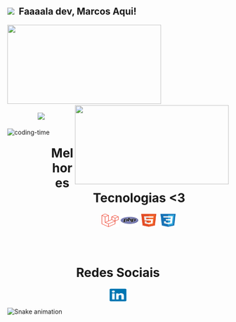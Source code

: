 ## <img src="https://github.com/Anmol-Baranwal/Cool-GIFs-For-GitHub/assets/74038190/76036311-c8ea-4247-8bf8-a7077623036c" width="75">&nbsp; Faaaala dev, Marcos Aqui!   
<div>
  <img  height="180em" width = "350" src="https://github-readme-stats.vercel.app/api?username=MarcosLevi0098&show_icons=true&theme=great-gatsby&include_all_commits=true&count_private=true"/>
  <img align="right" height="180em" width = "350" src="https://github-readme-stats.vercel.app/api/top-langs/?username=MarcosLevi0098&layout=compact&langs_count=16&theme=great-gatsby"/>
</div>
<br>
<div align="center">
 <img src="https://github.com/Anmol-Baranwal/Cool-GIFs-For-GitHub/assets/74038190/0c7eb6ed-663b-4ce4-bfbd-18239a38ba1b" width="800">
</div>
<div  align="center"> 
  <div style="display: inline_block"><br>
    <img align="left" height="250" alt="coding-time" src="code.gif">
    <h1 align="center">Melhores Tecnologias <3</h1>
    <img align="center" height="30" width="40" alt="laravel-icon" src="https://raw.githubusercontent.com/devicons/devicon/master/icons/laravel/laravel-original.svg">
    <img align="center" height="30" width="40" alt="php-icon" src="https://raw.githubusercontent.com/devicons/devicon/master/icons/php/php-original.svg">
    <img align="center" height="30" width="40" alt="html-icon" src="https://raw.githubusercontent.com/devicons/devicon/master/icons/html5/html5-original.svg">
    <img align="center" height="30" width="40" alt="css-icon" src="https://raw.githubusercontent.com/devicons/devicon/master/icons/css3/css3-original.svg">
   </div>
   
<br><br>
  
  <h1 align="center">Redes Sociais</h1>
    <a href = "https://www.linkedin.com/in/marcos-levi-257525222/">
    <img align="center" height="30" width="40" alt="linkedin-icon" src="https://raw.githubusercontent.com/devicons/devicon/master/icons/linkedin/linkedin-original.svg">
</svg>
    </a>
</div>


![Snake animation](https://github.com/LuigiGF/LuigiGF/blob/output/github-contribution-grid-snake.svg)
